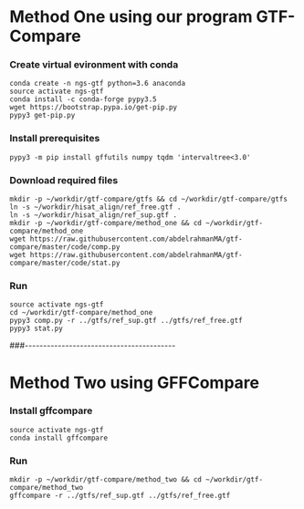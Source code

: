 
# Method One using our program GTF-Compare

### Create virtual evironment with conda
```
conda create -n ngs-gtf python=3.6 anaconda
source activate ngs-gtf
conda install -c conda-forge pypy3.5
wget https://bootstrap.pypa.io/get-pip.py
pypy3 get-pip.py
```
### Install prerequisites

```
pypy3 -m pip install gffutils numpy tqdm 'intervaltree<3.0'
```

### Download required files
```
mkdir -p ~/workdir/gtf-compare/gtfs && cd ~/workdir/gtf-compare/gtfs
ln -s ~/workdir/hisat_align/ref_free.gtf .
ln -s ~/workdir/hisat_align/ref_sup.gtf .
mkdir -p ~/workdir/gtf-compare/method_one && cd ~/workdir/gtf-compare/method_one
wget https://raw.githubusercontent.com/abdelrahmanMA/gtf-compare/master/code/comp.py
wget https://raw.githubusercontent.com/abdelrahmanMA/gtf-compare/master/code/stat.py
```
### Run
```
source activate ngs-gtf
cd ~/workdir/gtf-compare/method_one
pypy3 comp.py -r ../gtfs/ref_sup.gtf ../gtfs/ref_free.gtf
pypy3 stat.py
```
###-----------------------------------------

# Method Two using GFFCompare

### Install gffcompare
```
source activate ngs-gtf
conda install gffcompare
```

### Run
```
mkdir -p ~/workdir/gtf-compare/method_two && cd ~/workdir/gtf-compare/method_two
gffcompare -r ../gtfs/ref_sup.gtf ../gtfs/ref_free.gtf
```
